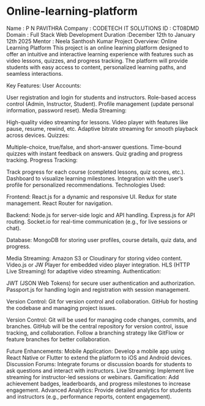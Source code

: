 # Online-learning-platform
Name : P N PAVITHRA
Company : CODETECH IT SOLUTIONS
ID : CT08DMD 
Domain : Full Stack Web Development
Duration :December 12th to January 12th 2025
Mentor : Neela Santhosh Kumar
Project Overview: Online Learning Platform
This project is an online learning platform designed to offer an intuitive and interactive learning experience with features such as video lessons, quizzes, and progress tracking. The platform will provide students with easy access to content, personalized learning paths, and seamless interactions.

Key Features:
User Accounts:

User registration and login for students and instructors.
Role-based access control (Admin, Instructor, Student).
Profile management (update personal information, password reset).
Media Streaming:

High-quality video streaming for lessons.
Video player with features like pause, resume, rewind, etc.
Adaptive bitrate streaming for smooth playback across devices.
Quizzes:

Multiple-choice, true/false, and short-answer questions.
Time-bound quizzes with instant feedback on answers.
Quiz grading and progress tracking.
Progress Tracking:

Track progress for each course (completed lessons, quiz scores, etc.).
Dashboard to visualize learning milestones.
Integration with the user’s profile for personalized recommendations.
Technologies Used:

Frontend:
React.js for a dynamic and responsive UI.
Redux for state management.
React Router for navigation.

Backend:
Node.js for server-side logic and API handling.
Express.js for API routing.
Socket.io for real-time communication (e.g., for live sessions or chat).

Database:
MongoDB for storing user profiles, course details, quiz data, and progress.

Media Streaming:
Amazon S3 or Cloudinary for storing video content.
Video.js or JW Player for embedded video player integration.
HLS (HTTP Live Streaming) for adaptive video streaming.
Authentication:

JWT (JSON Web Tokens) for secure user authentication and authorization.
Passport.js for handling login and registration with session management.

Version Control:
Git for version control and collaboration.
GitHub for hosting the codebase and managing project issues.

Version Control:
Git will be used for managing code changes, commits, and branches.
GitHub will be the central repository for version control, issue tracking, and collaboration.
Follow a branching strategy like GitFlow or feature branches for better collaboration.

Future Enhancements:
Mobile Application: Develop a mobile app using React Native or Flutter to extend the platform to iOS and Android devices.
Discussion Forums: Integrate forums or discussion boards for students to ask questions and interact with instructors.
Live Streaming: Implement live streaming for instructor-led sessions or webinars.
Gamification: Add achievement badges, leaderboards, and progress milestones to increase engagement.
Advanced Analytics: Provide detailed analytics for students and instructors (e.g., performance reports, content engagement).
